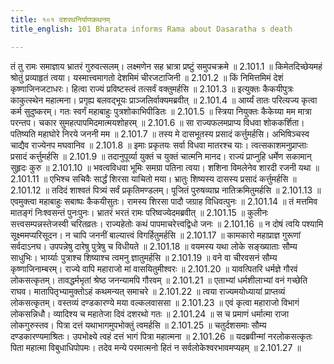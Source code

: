 ```yaml
---
title: १०१ दशरथनिर्याणकथनम्
title_english: 101 Bharata informs Rama about Dasaratha s death

---
```

<div class="audioEmbed"  caption="श्रीराम-हरिसीताराममूर्ति-घनपाठिभ्यां वचनम्" src="https://archive.org/download/Ramayana-recitation-Sriram-harisItArAmamUrti-Ghanapaati-v2/Kanda_2/Kanda_2_AYK-101-Dasharatha_Niryana_Kathanam_.mp3"></div>

तं तु रामः समाज्ञाय भ्रातरं गुरुवत्सलम्।
लक्ष्मणेन सह भ्रात्रा प्रष्टुं समुपचक्रमे ॥ 2.101.1 ॥
किमेतदिच्छेयमहं श्रोतुं प्रव्याहृतं त्वया।
यस्मात्त्वमागतो देशमिमं चीरजटाजिनी ॥ 2.101.2 ॥
किं निमित्तमिमं देशं कृष्णाजिनजटाधरः।
हित्वा राज्यं प्रविष्टस्त्वं तत्सर्वं वक्तुमर्हसि ॥ 2.101.3 ॥
इत्युक्तः कैकयीपुत्रः काकुत्स्थेन महात्मना।
प्रगृह्य बलवद्भूयः प्राञ्जलिर्वाक्यमब्रवीत् ॥ 2.101.4 ॥
आर्य्यं तातः परित्यज्य कृत्वा कर्म सुदुष्करम्।
गतः स्वर्गं महाबाहुः पुत्रशोकाभिपीडितः ॥ 2.101.5 ॥
स्त्रिया नियुक्तः कैकेय्या मम मात्रा परन्तप।
चकार सुमहत्पापमिदमात्मयशोहरम् ॥ 2.101.6 ॥
सा राज्यफलमप्राप्य विधवा शोककर्शिता।
पतिष्यति महाघोरे निरये जननी मम ॥ 2.101.7 ॥
तस्य मे दासभूतस्य प्रसादं कर्त्तुमर्हसि।
अभिषिञ्चस्व चाद्यैव राज्येनप मघवानिव ॥ 2.101.8 ॥
इमाः प्रकृतयः सर्वा विधवा मातरश्च याः।
त्वत्सकाशमनुप्राप्ताः प्रसादं कर्त्तुमर्हसि ॥ 2.101.9 ॥
तदानुपूर्व्या युक्तं च युक्तं चात्मनि मानद।
राज्यं प्राप्नुहि धर्मेण सकामान् सुहृदः कुरु ॥ 2.101.10 ॥
भवत्वविधवा भूमिः समग्रा पतिना त्वया।
शशिना विमलेनेव शारदी रजनी यथा ॥ 2.101.11 ॥
एभिश्च सचिवैः सार्द्धं शिरसा याचितो मया।
भ्रातुः शिष्यस्य दासस्य प्रसादं कर्त्तुमर्हसि ॥ 2.101.12 ॥
तदिदं शाश्वतं पित्र्यं सर्वं प्रकृतिमण्डलम्।
पूजितं पुरुषव्याघ्र नातिक्रमितुमर्हसि ॥ 2.101.13 ॥
एवमुक्त्वा महाबाहुः सबाष्पः कैकयीसुतः।
रामस्य शिरसा पादौ जग्राह विधिवत्पुनः ॥ 2.101.14 ॥
तं मत्तमिव मातङ्गं निःश्वसन्तं पुनःपुनः।
भ्रातरं भरतं रामः परिष्वज्येदमब्रवीत् ॥ 2.101.15 ॥
कुलीनः सत्त्वसम्पन्नस्तेजस्वी चरितव्रतः।
राज्यहेतोः कथं पापमाचरेत्त्वद्विधो जनः ॥ 2.101.16 ॥
न दोषं त्वयि पश्यामि सूक्ष्ममप्यरिसूदन।
न चापि जननीं बाल्यात्त्वं विगर्हितुमर्हसि ॥ 2.101.17 ॥
कामकारो महाप्राज्ञ गुरूणां सर्वदाऽनघ।
उपपन्नेषु दारेषु पुत्रेषु च विधीयते ॥ 2.101.18 ॥
वयमस्य यथा लोके सङ्ख्याताः सौम्य साधुभिः।
भार्य्याः पुत्राश्च शिष्याश्च त्वमनु ज्ञातुमर्हसि ॥ 2.101.19 ॥
वने वा चीरवसनं सौम्य कृष्णाजिनाम्बरम्।
राज्ये वापि महाराजो मां वासयितुमीश्वरः ॥ 2.101.20 ॥
यावत्पितरि धर्मज्ञे गौरवं लोकसत्कृतम्।
तावद्धर्मभृतां श्रेष्ठ जनन्यामपि गौरवम् ॥ 2.101.21 ॥
एताभ्यां धर्मशीलाभ्यां वनं गच्छेति राघव।
मातापितृभ्यामुक्तोऽहं कथमन्यत् समाचरे ॥ 2.101.22 ॥
त्वया राज्यमयोध्यायां प्राप्तव्यं लोकसत्कृतम्।
वस्तव्यं दण्डकारण्ये मया वल्कलवाससा ॥ 2.101.23 ॥
एवं कृत्वा महाराजो विभागं लोकसन्निधौ।
व्यादिश्य च महातेजा दिवं दशरथो गतः ॥ 2.101.24 ॥
स च प्रमाणं धर्मात्मा राजा लोकगुरुस्तव।
पित्रा दत्तं यथाभागमुपभोक्तुं त्वमर्हसि ॥ 2.101.25 ॥
चतुर्दशसमाः सौम्य दण्डकारण्यमाश्रितः।
उपभोक्ष्ये त्वहं दत्तं भागं पित्रा महात्मना ॥ 2.101.26 ॥
यदब्रवीन्मां नरलोकसत्कृतः पिता महात्मा विबुधाधिपोपमः।
तदेव मन्ये परमात्मनो हितं न सर्वलोकेश्वरभावमप्यहम् ॥ 2.101.27 ॥